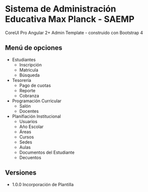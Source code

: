 # Sistema de Administración Educativa Max Planck - SAEMP

CoreUI Pro Angular 2+ Admin Template - construido con Bootstrap 4

## Menú de opciones

- Estudiantes
  - Inscripción
  - Matricula
  - Búsqueda  
- Tesorería
  - Pago de cuotas
  - Reporte
  - Cobranza
- Programación Curricular
  - Salón
  - Docentes
- Planifiación Institucional
  - Usuarios
  - Año Escolar
  - Áreas
  - Cursos
  - Sedes
  - Aulas
  - Documentos del Estudiante
  - Decuentos

## Versiones

* 1.0.0 Incorporación de Plantilla

